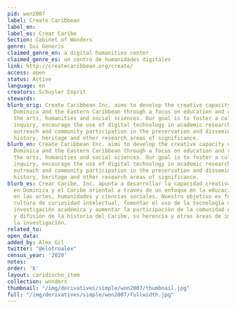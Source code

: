 ```yaml
---
pid: won2007
label: Create Caribbean
label_en:
label_es: Crear Caribe
Section: Cabinet of Wonders
genre: Sui Generis
claimed_genre_en: a digital humanities center
claimed_genre_es: un centro de humanidades digitales
link: http://createcaribbean.org/create/
access: open
status: Active
language: en
creators: Schuyler Esprit
stewards:
blurb_orig: Create Caribbean Inc. aims to develop the creative capacity of youth in
  Dominica and the Eastern Caribbean through a focus on education and research in
  the arts, humanities and social sciences. Our goal is to foster a culture of intellectual
  inquiry, encourage the use of digital technology in academic research, and increase
  outreach and community participation in the preservation and dissemination of Caribbean
  history, heritage and other research areas of significance.
blurb_en: Create Caribbean Inc. aims to develop the creative capacity of youth in
  Dominica and the Eastern Caribbean through a focus on education and research in
  the arts, humanities and social sciences. Our goal is to foster a culture of intellectual
  inquiry, encourage the use of digital technology in academic research, and increase
  outreach and community participation in the preservation and dissemination of Caribbean
  history, heritage and other research areas of significance.
blurb_es: Crear Caribe, Inc. apunta a desarrollar la capacidad creativa de los jóvenes
  en Dominica y el Caribe oriental a través de un enfoque en la educación y la investigación
  en las artes, humanidades y ciencias sociales. Nuestro objetivo es fomentar una
  cultura de curiosidad intelectual, fomentar el uso de la tecnología digital en la
  investigación académica y aumentar la participación de la comunidad en la preservación
  y difusión de la historia del Caribe, su herencia y otras áreas de importancia para
  la investigación.
related_to:
open_data:
added_by: Alex Gil
twitter: "@elotroalex"
census_year: '2020'
notes:
order: '6'
layout: caridischo_item
collection: wonders
thumbnail: "/img/derivatives/simple/won2007/thumbnail.jpg"
full: "/img/derivatives/simple/won2007/fullwidth.jpg"
---
```

